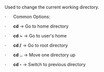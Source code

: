
Used to change the current working directory.

·      Common Options:

·      **cd** → Go to home directory

·      **cd ~** → Go to user's home

·      **cd /** → Go to root directory

·      **cd ..** → Move one directory up

·      **cd -** → Switch to previous directory